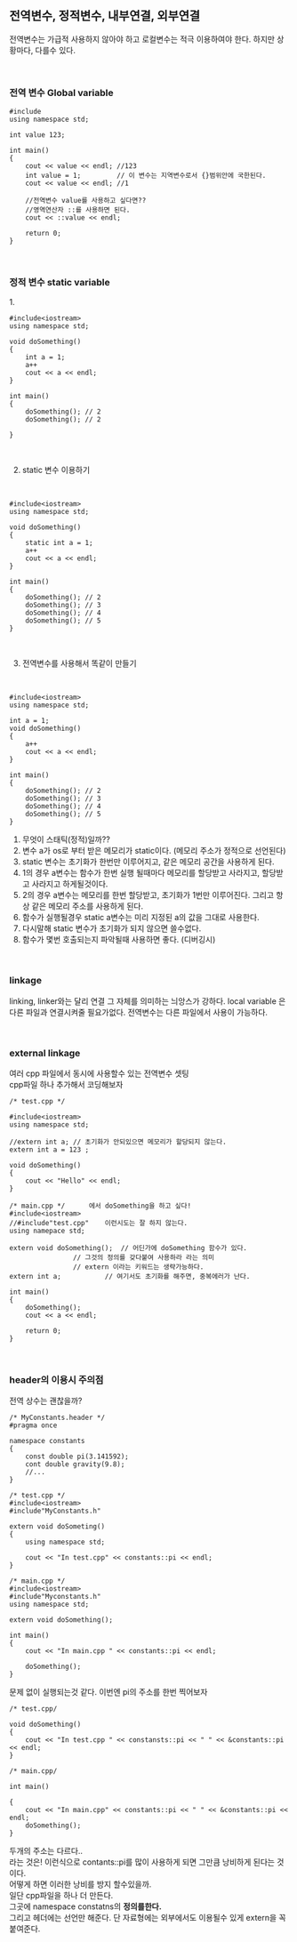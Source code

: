 ## 전역변수, 정적변수, 내부연결, 외부연결

전역변수는 가급적 사용하지 않아야 하고
로컬변수는 적극 이용하여야 한다.
하지만 상황마다, 다를수 있다.

<br>

### 전역 변수 Global variable

	#include
	using namespace std;

	int value 123;

	int main()
	{
		cout << value << endl; //123
		int value = 1;		   // 이 변수는 지역변수로서 {}범위안에 국한된다.
		cout << value << endl; //1

		//전역변수 value를 사용하고 싶다면??
		//영역연산자 ::를 사용하면 된다.
		cout << ::value << endl;

		return 0;
	}
<br>

### 정적 변수 static variable

1.<br>

	#include<iostream>
	using namespace std;

	void doSomething()
	{
		int a = 1;
		a++
		cout << a << endl;
	}

	int main()
	{
		doSomething(); // 2
		doSomething(); // 2

	}

<br>

2. static 변수 이용하기
<Br>

	#include<iostream>
	using namespace std;

	void doSomething()
	{
		static int a = 1;
		a++
		cout << a << endl;
	}

	int main()
	{
		doSomething(); // 2
		doSomething(); // 3
		doSomething(); // 4
		doSomething(); // 5
	}

<br>

3. 전역변수를 사용해서 똑같이 만들기
<br>

	#include<iostream>
	using namespace std;

	int a = 1;
	void doSomething()
	{
		a++
		cout << a << endl;
	}

	int main()
	{
		doSomething(); // 2
		doSomething(); // 3
		doSomething(); // 4
		doSomething(); // 5
	}

1. 무엇이 스태틱(정적)일까??
2. 변수 a가 os로 부터 받은 메모리가 static이다. (메모리 주소가 정적으로 선언된다)
3. static 변수는 초기화가 한번만 이루어지고, 같은 메모리 공간을 사용하게 된다.
4. 1의 경우 a변수는 함수가 한번 실행 될때마다 메모리를 할당받고 사라지고, 
할당받고 사라지고 하게될것이다.
5. 2의 경우 a변수는 메모리를 한번 할당받고, 초기화가 1번만 이루어진다. 
그리고 항상 같은 메모리 주소를 사용하게 된다.
6. 함수가 실행될경우 static a변수는 미리 지정된 a의 값을 그대로 사용한다.
7. 다시말해 static 변수가 초기화가 되지 않으면 쓸수없다.
8. 함수가 몇번 호출되는지 파악될때 사용하면 좋다. (디버깅시)

<br>

### linkage

linking, linker와는 달리
연결 그 자체를 의미하는 늬앙스가 강하다.
local variable 은 다른 파일과 연결시켜줄 필요가없다.
전역변수는 다른 파일에서 사용이 가능하다.

<br>

### external linkage

여러 cpp 파일에서 동시에 사용할수 있는 전역변수 셋팅
<br>
cpp파일 하나 추가해서 코딩해보자

	/* test.cpp */

	#include<iostream>
	using namespace std;

	//extern int a; // 초기화가 안되있으면 메모리가 할당되지 않는다.
	extern int a = 123 ;

	void doSomething()
	{
		cout << "Hello" << endl;
	}

	/* main.cpp */ 		에서 doSomething을 하고 싶다!
	#include<iostream>
	//#include"test.cpp" 	이런시도는 잘 하지 않는다.
	using namepace std;

	extern void doSomething(); 	// 어딘가에 doSomething 함수가 있다.
					// 그것의 정의를 갖다붙여 사용하라 라는 의미
					// extern 이라는 키워드는 생략가능하다.
	extern int a;			// 여기서도 초기화를 해주면, 중복에러가 난다.

	int main()
	{
		doSomething();
		cout << a << endl;

		return 0;
	}
	
<br>

### header의 이용시 주의점

전역 상수는 괜찮을까?

	/* MyConstants.header */
	#pragma once

	namespace constants
	{
		const double pi(3.141592);
		cont double gravity(9.8);
		//...
	}

	/* test.cpp */
	#include<iostream>
	#include"MyConstants.h"

	extern void doSometing()
	{
		using namespace std;

		cout << "In test.cpp" << constants::pi << endl; 
	}
	
	/* main.cpp */
	#include<iostream>
	#include"Myconstants.h"
	using namespace std;

	extern void doSomething();

	int main()
	{
		cout << "In main.cpp " << constants::pi << endl;

		doSomething();
	}
	
문제 없이 실행되는것 같다. 이번엔 pi의 주소를 한번 찍어보자

	/* test.cpp/

	void doSomething()
	{
		cout << "In test.cpp " << constansts::pi << " " << &constants::pi << endl;
	}

	/* main.cpp/

	int main()

	{
		cout << "In main.cpp" << constants::pi << " " << &constants::pi << endl;
		doSomething();
	}

두개의 주소는 다르다..<br>
라는 것은! 이런식으로 contants::pi를 많이 사용하게 되면 그만큼 낭비하게 된다는 것이다.<br>
어떻게 하면 이러한 낭비를 방지 할수있을까.<br>
일단 cpp파일을 하나 더 만든다.<br>
그곳에 namespace constatns의 **정의를한다.**<br>
그리고 헤더에는 선언만 해준다. 단 자료형에는 외부에서도 이용될수 있게 extern을 꼭 붙여준다.<br>
